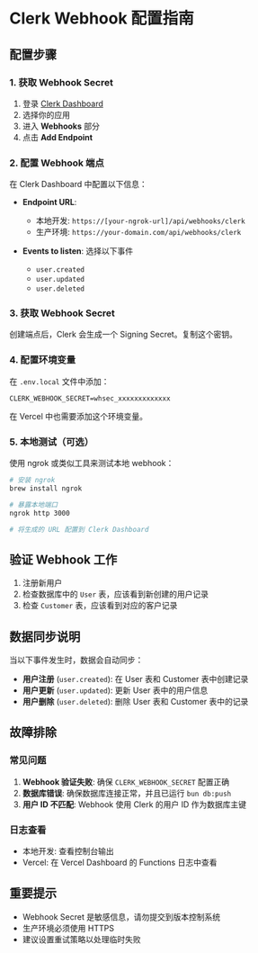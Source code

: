 # Clerk Webhook 配置指南

## 配置步骤

### 1. 获取 Webhook Secret

1. 登录 [Clerk Dashboard](https://dashboard.clerk.com)
2. 选择你的应用
3. 进入 **Webhooks** 部分
4. 点击 **Add Endpoint**

### 2. 配置 Webhook 端点

在 Clerk Dashboard 中配置以下信息：

- **Endpoint URL**:
  - 本地开发: `https://[your-ngrok-url]/api/webhooks/clerk`
  - 生产环境: `https://your-domain.com/api/webhooks/clerk`

- **Events to listen**: 选择以下事件
  - `user.created`
  - `user.updated`
  - `user.deleted`

### 3. 获取 Webhook Secret

创建端点后，Clerk 会生成一个 Signing Secret。复制这个密钥。

### 4. 配置环境变量

在 `.env.local` 文件中添加：

```env
CLERK_WEBHOOK_SECRET=whsec_xxxxxxxxxxxxx
```

在 Vercel 中也需要添加这个环境变量。

### 5. 本地测试（可选）

使用 ngrok 或类似工具来测试本地 webhook：

```bash
# 安装 ngrok
brew install ngrok

# 暴露本地端口
ngrok http 3000

# 将生成的 URL 配置到 Clerk Dashboard
```

## 验证 Webhook 工作

1. 注册新用户
2. 检查数据库中的 `User` 表，应该看到新创建的用户记录
3. 检查 `Customer` 表，应该看到对应的客户记录

## 数据同步说明

当以下事件发生时，数据会自动同步：

- **用户注册** (`user.created`): 在 User 表和 Customer 表中创建记录
- **用户更新** (`user.updated`): 更新 User 表中的用户信息
- **用户删除** (`user.deleted`): 删除 User 表和 Customer 表中的记录

## 故障排除

### 常见问题

1. **Webhook 验证失败**: 确保 `CLERK_WEBHOOK_SECRET` 配置正确
2. **数据库错误**: 确保数据库连接正常，并且已运行 `bun db:push`
3. **用户 ID 不匹配**: Webhook 使用 Clerk 的用户 ID 作为数据库主键

### 日志查看

- 本地开发: 查看控制台输出
- Vercel: 在 Vercel Dashboard 的 Functions 日志中查看

## 重要提示

- Webhook Secret 是敏感信息，请勿提交到版本控制系统
- 生产环境必须使用 HTTPS
- 建议设置重试策略以处理临时失败